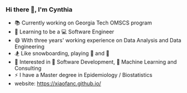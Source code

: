 ### Hi there 👋, I'm Cynthia


- 📚 Currently working on Georgia Tech OMSCS program
- 🌱 Learning to be a 💻 Software Engineer
- 😄 With three years' working experience on Data Analysis and Data Engineering
- 🏂 Like snowboarding, playing :tennis: and :basketball:
- 🍻 Interested in 📱 Software Development, 🤖 Machine Learning and Consulting
- ⚡ I have a Master degree in Epidemiology / Biostatistics
- website: https://xiaofanc.github.io/
